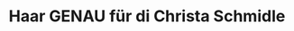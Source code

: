 ---
title: "Haar GENAU für di Christa Schmidle"
url: /rankweil/haar-genau-fuer-di-christa-schmidle/
shop: Friseur
---
